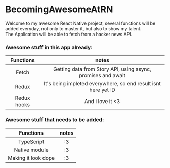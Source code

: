 # BecomingAwesomeAtRN
Welcome to my awesome React Native project, several functions will be added everyday, not only to master it, but also to show my talent.  
The Application will be able to fetch from a hacker news API.  
### Awesome stuff in this app already:  
| Functions | notes |
|:---:|:---:|
| Fetch | Getting data from Story API, using async, promises and await |  
| Redux | It's being impleted everywhere, so end result isnt here yet :D |  
| Redux hooks | And i love it <3 |  

### Awesome stuff that needs to be added:  
| Functions | notes |
|:---:|:---:|
| TypeScript | :3 |  
| Native module | :3 |  
| Making it look dope | :3 |  

